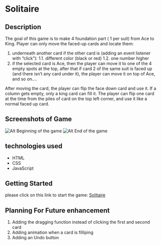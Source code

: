 # Solitaire

## Description
The goal of this game is to make 4 foundation part ( 1 per suit) from Ace to King. Player can only move the faced-up cards and locate them:
1. underneath another card if the other card is (adding an event listener with “click”):
	1.1. different color (black or red)
	1.2. one number higher
2. if the selected card is Ace, then the player can move it to one of the 4 empty spots at the top, after that if card 2 of the same suit is faced up (and there isn’t any card under it), the player can move it on top of Ace, and so on….

After moving the card, the player can flip the face down card and use it. If a column gets empty, only a king card can fill it.
The player can flip one card at the time from the piles of card on the top left corner, and use it like a normal faced up card.

## Screenshots of Game

![Alt Beginning of the game](https://github.com/sanasdh/Solitaire/blob/gh-pages/imgs/first.PNG)
![Alt End of the game](https://github.com/sanasdh/Solitaire/blob/gh-pages/imgs/end.PNG)

## technologies used
* HTML
* CSS
* JavaScript

## Getting Started
please click on this link to start the game:
[Solitaire](https://sanasdh.github.io/Solitaire/index.html)

## Planning For Future enhancement
1. Adding the dragging function instead of clicking the first and second card
2. Adding animation when a card is filliping
3. Adding an Undo button


